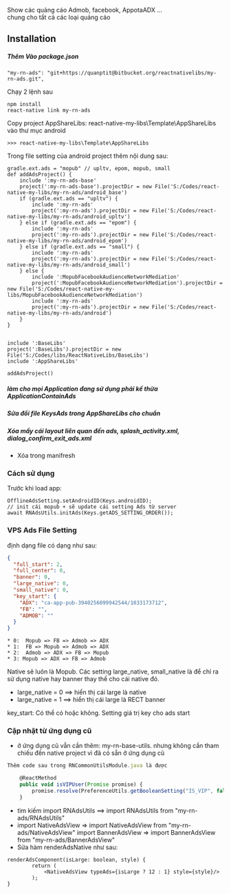 Show các quảng cáo Admob, facebook, AppotaADX ...       
chung cho tất cả các loại quảng cáo
## Installation

##### Thêm Vào package.json
```
"my-rn-ads": "git+https://quanptit@bitbucket.org/reactnativelibs/my-rn-ads.git",
```

Chạy 2 lệnh sau
```
npm install
react-native link my-rn-ads
```

Copy project AppShareLibs:  react-native-my-libs\Template\AppShareLibs vào thư mục android
```
>>> react-native-my-libs\Template\AppShareLibs
``` 

Trong file setting của android project thêm nội dung sau:
```
gradle.ext.ads = "mopub" // upltv, epom, mopub, small
def addAdsProject() {
    include ':my-rn-ads-base'
    project(':my-rn-ads-base').projectDir = new File('S:/Codes/react-native-my-libs/my-rn-ads/android_base')
    if (gradle.ext.ads == "upltv") {
        include ':my-rn-ads'
        project(':my-rn-ads').projectDir = new File('S:/Codes/react-native-my-libs/my-rn-ads/android_upltv')
    } else if (gradle.ext.ads == "epom") {
        include ':my-rn-ads'
        project(':my-rn-ads').projectDir = new File('S:/Codes/react-native-my-libs/my-rn-ads/android_epom')
    } else if (gradle.ext.ads == "small") {
        include ':my-rn-ads'
        project(':my-rn-ads').projectDir = new File('S:/Codes/react-native-my-libs/my-rn-ads/android_small')
    } else {
        include ':MopubFacebookAudienceNetworkMediation'
        project(':MopubFacebookAudienceNetworkMediation').projectDir = new File('S:/Codes/react-native-my-libs/MopubFacebookAudienceNetworkMediation')
        include ':my-rn-ads'
        project(':my-rn-ads').projectDir = new File('S:/Codes/react-native-my-libs/my-rn-ads/android')
    }
}


include ':BaseLibs'
project(':BaseLibs').projectDir = new File('S:/Codes/libs/ReactNativeLibs/BaseLibs')
include ':AppShareLibs'

addAdsProject()
```

##### làm cho mọi Application đang sử dụng phải kế thừa ApplicationContainAds
##### Sửa đổi file KeysAds trong AppShareLibs cho chuẩn
##### Xóa mấy cái layout liên quan đến ads, splash_activity.xml, dialog_confirm_exit_ads.xml
- Xóa trong manifresh

### Cách sử dụng
Trước khi load app:
```
OfflineAdsSetting.setAndroidID(Keys.androidID);
// init cái mopub + sẽ update cái setting Ads từ server
await RNAdsUtils.initAds(Keys.getADS_SETTING_ORDER());
```

### VPS Ads File Setting    
định dạng file có dạng như sau:
```json
{
  "full_start": 2,
  "full_center": 0,
  "banner": 0,
  "large_native": 0,
  "small_native": 0,
  "key_start": {
    "ADX": "ca-app-pub-3940256099942544/1033173712",
    "FB": "",
    "ADMOB": ""
  }
}
```
	* 0:  Mopub => FB => Admob => ADX
	* 1:  FB => Mopub => Admob => ADX
	* 2:  Admob => ADX => FB => Mopub
	* 3: Mopub => ADX => FB => Admob

Native sẽ luôn là Mopub. Các setting large_native, small_native là để chỉ ra sử dụng native hay banner thay thế cho cái native đó.
- large_native = 0    ==>  hiển thị cái large là native
- large_native = 1    ==>  hiển thị cái large là RECT banner


key_start: Có thể có hoặc không. Setting giá trị key cho ads start 

### Cập nhật từ ứng dụng cũ
- ở ứng dụng cũ vẫn cần thêm: my-rn-base-utils. nhưng không cần tham chiếu đến native project vì đã có sẵn ở ứng dụng cũ
```javascript
Thêm code sau trong RNCommonUtilsModule.java là được

    @ReactMethod
    public void isVIPUser(Promise promise) {
        promise.resolve(PreferenceUtils.getBooleanSetting("IS_VIP", false));
    }
```
- tìm kiếm import RNAdsUtils ==> import RNAdsUtils from "my-rn-ads/RNAdsUtils"  
- import NativeAdsView => import NativeAdsView from "my-rn-ads/NativeAdsView"
import BannerAdsView => import BannerAdsView from "my-rn-ads/BannerAdsView"
- Sửa hàm renderAdsNative như sau: 
``` 
renderAdsComponent(isLarge: boolean, style) {
        return (
            <NativeAdsView typeAds={isLarge ? 12 : 1} style={style}/>
        );
}
```
